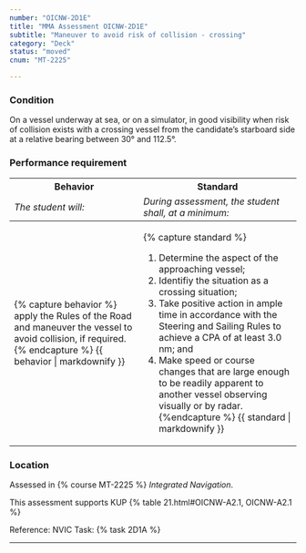 ```yaml
---
number: "OICNW-2D1E"
title: "MMA Assessment OICNW-2D1E"
subtitle: "Maneuver to avoid risk of collision - crossing"
category: "Deck"
status: "moved"
cnum: "MT-2225"

---
```

### Condition

On a vessel underway at sea, or on a simulator, in good visibility when risk of collision exists with a crossing vessel from the candidate’s starboard side at a relative bearing between 30° and 112.5°.

### Performance requirement 

<table width='100%' class='Guidelines'>
 <thead>
 <tr>
     <th class='thirty'>Behavior</th>
     <th class='seventy'>Standard</th>
 </tr>
 <tr>
     <td><em>The student will:</em></td>
     <td><em>During assessment, the student shall, at a minimum:</em></td>
 </tr>
 </thead>
 <tbody>
 

<tr><td>

{% capture behavior %}
apply the Rules of the Road and maneuver the vessel to avoid collision, if required.
{% endcapture %}
{{ behavior | markdownify }}

</td><td>

{% capture standard %}
1.	Determine the aspect of the approaching vessel;
2.	Identifiy the situation as a crossing situation;
3.	Take positive action in ample time in accordance with the Steering and Sailing Rules to achieve a CPA of at least 3.0 nm; and
4.	Make speed or course changes that are large enough to be readily apparent to another vessel observing visually or by radar.
{%endcapture %}
{{ standard | markdownify }}

</td></tr>



 </tbody>
 </table>

### Location

Assessed in  {% course  MT-2225 %}  *Integrated Navigation*.

This assessment supports KUP {% table 21.html#OICNW-A2.1, OICNW-A2.1 %}

Reference: NVIC Task: {% task 2D1A  %}

***

